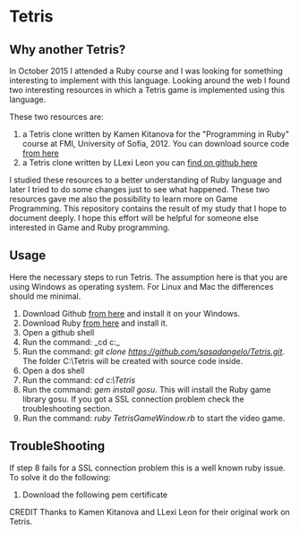 # Tetris 

## Why another Tetris?
In October 2015 I attended a Ruby course and I was looking for something interesting to implement with this language. Looking around the web I found two interesting resources in which a Tetris game is implemented using this language.

These two resources are:

1. a Tetris clone written by Kamen Kitanova for the "Programming in Ruby" course at FMI, 
   University of Sofia, 2012. You can download source code [from here](http://www.gamedev.net/blog/1241/entry-2254256-tetris-in-ruby/)
2. a Tetris clone written by LLexi Leon you can [find on github here](https://github.com/llexileon/rubytetris)

I studied these resources to a better understanding of Ruby language and later I tried to do some changes just to see what happened. These two resources gave me also the possibility to learn more on Game Programming. This repository contains the result of my study that I hope to document deeply. I hope this effort will be helpful for someone else interested in Game and Ruby programming.

## Usage

Here the necessary steps to run Tetris. The assumption here is that you are using Windows as operating system. For Linux and Mac the differences should me minimal.

1. Download Github [from here](https://desktop.github.com/) and install it on your Windows.
2. Download Ruby [from here](http://railsinstaller.org/en) and install it.
3. Open a github shell
4. Run the command: _cd c:\_
5. Run the command: _git clone https://github.com/sasadangelo/Tetris.git_. The folder C:\Tetris will be created with source code inside.
6. Open a dos shell
7. Run the command: _cd c:\Tetris_
8. Run the command: _gem install gosu_. This will install the Ruby game library gosu. If you got a SSL connection problem check the troubleshooting section.
9. Run the command: _ruby TetrisGameWindow.rb_ to start the video game.

## TroubleShooting

If step 8 fails for a SSL connection problem this is a well known ruby issue. To solve it do the following:

1. Download the following pem certificate

CREDIT
Thanks to Kamen Kitanova and LLexi Leon for their original work on Tetris.
